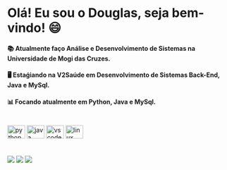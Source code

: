 # Olá! Eu sou o Douglas, seja bem-vindo! 😄

#### 📚 Atualmente faço Análise e Desenvolvimento de Sistemas na Universidade de Mogi das Cruzes.
#### 🖥️ Estaǵiando na V2Saúde em Desenvolvimento de Sistemas Back-End, Java e MySql.
#### 📊 Focando atualmente em Python, Java e MySql.

#

<div>
<img align="center" alt="python" height="30" width="40" 
<img src="https://cdn.jsdelivr.net/gh/devicons/devicon/icons/python/python-original.svg" />
<img align="center" alt="java" height="30" width="40"
<img src="https://cdn.jsdelivr.net/gh/devicons/devicon/icons/java/java-original.svg" />         
<img align="center" alt="vscode" height="30" width="40"
<img src="https://cdn.jsdelivr.net/gh/devicons/devicon/icons/vscode/vscode-original.svg" />
<img align="center" alt="linux" height="30" width="40"
<img src="https://cdn.jsdelivr.net/gh/devicons/devicon/icons/linux/linux-original.svg" /> 

          
  
</div>

#

<div>
<a href="https://www.linkedin.com/in/douglas77p/" target="_blank"><img src="https://img.shields.io/badge/LinkedIn-0077B5?style=for-the-badge&logo=linkedin&logoColor=white" target="_blank"></a>
<a href = "mailto:douglas_1313@hotmail.com"><img src="https://img.shields.io/badge/-Gmail-%23333?style=for-the-badge&logo=gmail&logoColor=white" target="_blank"></a>  
<a href="https://www.instagram.com/d0uglas.pf/" target="_blank"><img src="https://img.shields.io/badge/-Instagram-%23E4405F?style=for-the-badge&logo=instagram&logoColor=white" target="_blank"></a>  
</div>  
